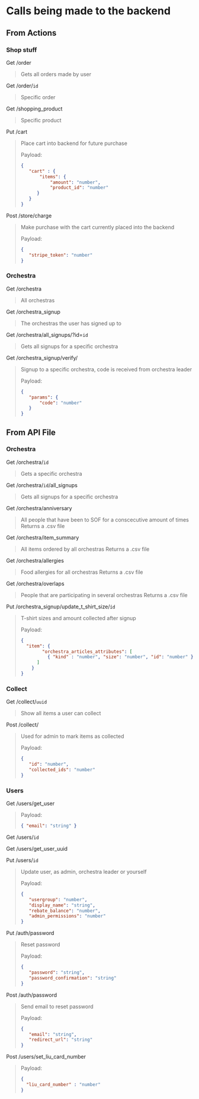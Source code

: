 # Calls being made to the backend
## From Actions

### Shop stuff
Get /order 
> Gets all orders made by user

Get /order/`id` 
> Specific order

Get /shopping_product 
> Specific product

Put	/cart 
> Place cart into backend for future purchase
>
> Payload:
>```json
>{	
>    "cart" : {
>        "items": {
>	         "amount": "number",
>	         "product_id": "number"
>       }
>    }
>}
>```

Post /store/charge 
> Make purchase with the cart currently placed into the backend
>
> Payload:
>```json
>{ 
>    "stripe_token": "number" 
>}
>```

### Orchestra
Get /orchestra
> All orchestras

Get /orchestra_signup
> The orchestras the user has signed up to

Get /orchestra/all_signups/?id=`id` 
> Gets all signups for a specific orchestra

Get /orchestra_signup/verify/
> Signup to a specific orchestra, code is received from orchestra leader
>
> Payload:
>```json
>{
>    "params": {
>        "code": "number"
>    }
>}
>```
  
  
## From API File

### Orchestra

Get /orchestra/`id` 
> Gets a specific orchestra

Get /orchestra/`id`/all_signups
>Gets all signups for a specific orchestra


Get /orchestra/anniversary
>All people that have been to SOF for a conscecutive amount of times
> Returns a .csv file

Get /orchestra/item_summary
> All items ordered by all orchestras
> Returns a .csv file

Get /orchestra/allergies
> Food allergies for all orchestras
> Returns a .csv file

Get /orchestra/overlaps
> People that are participating in several orchestras
> Returns a .csv file

Put /orchestra_signup/update_t_shirt_size/` íd `
> T-shirt sizes and amount collected after signup
>
> Payload:
> ```json
> {
>   "item": {
>         "orchestra_articles_attributes": [
> 	        { "kind" : "number", "size": "number", "id": "number" }
> 	    ]
>     }
> }
> ```
  

### Collect

Get /collect/`uuid`
> Show all items a user can collect

Post /collect/
>Used for admin to mark items as collected
>
>Payload:
>```json
>{
>    "id": "number",
>    "collected_ids": "number"
>}
>```
  
### Users

Get /users/get_user
>Payload:
>```json 
>{ "email": "string" }
>```

Get /users/`id`

Get /users/get_user_uuid

Put /users/`id` 
>Update user, as admin, orchestra leader or yourself
>
>Payload:
>```json
>{
>    "usergroup": "number",
>    "display_name": "string",
>    "rebate_balance": "number",
>    "admin_permissions": "number"
>}
>```

Put /auth/password 
>Reset password
>
>Payload:
>```json
>{
>    "password": "string",
>    "password_confirmation": "string"
>}
>```
Post /auth/password
>Send email to reset password
>
>Payload:
>```json
>{
>    "email": "string",
>    "redirect_url": "string"
>}
>```
Post /users/set_liu_card_number
>Payload:
>```json
>{ 
>   "liu_card_number" : "number" 
>}
>```

